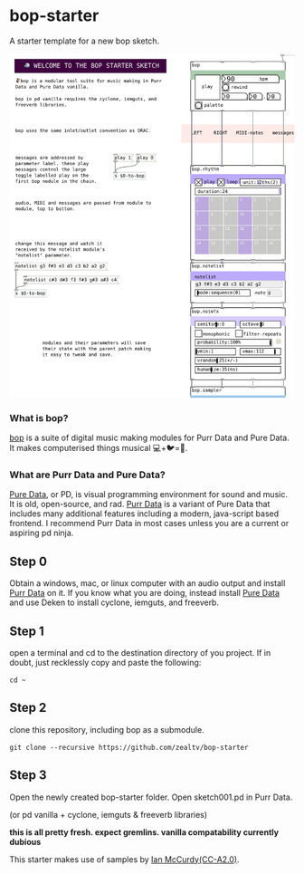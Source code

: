 # bop-starter
A starter template for a new bop sketch.

![bop starter sketch01.pd](./bop-starter.png)

### What is bop?
[bop](https://github.com/zealtv/bop) is a suite of digital music making modules for Purr Data and Pure Data.  It makes computerised things musical 💻+🐦=🎷.

### What are Purr Data and Pure Data?
[Pure Data](puredata.info), or PD, is visual programming environment for sound and music.  It is old, open-source, and rad.
[Purr Data](https://agraef.github.io/purr-data/) is a variant of Pure Data that includes many additional features including a modern, java-script based frontend. I recommend Purr Data in most cases unless you are a current or aspiring pd ninja.

## Step 0
Obtain a  windows, mac, or linux computer with an audio output and install [Purr Data](https://github.com/agraef/purr-data/releases) on it.
 If you know what you are doing, instead install [Pure Data](https://puredata.info/downloads/pure-data) and use Deken to install cyclone, iemguts, and freeverb.

## Step 1
open a terminal and cd to the destination directory of you project.  If in doubt, just recklessly copy and paste the following:
```
cd ~
```

## Step 2
clone this repository, including bop as a submodule.
```
git clone --recursive https://github.com/zealtv/bop-starter
```

## Step 3
Open the newly created bop-starter folder.  Open sketch001.pd in Purr Data.

(or pd vanilla + cyclone, iemguts & freeverb libraries)

**this is all pretty fresh.  expect gremlins. vanilla compatability currently dubious**

This starter makes use of samples by [Ian McCurdy](http://www.iainmccurdy.org/soundlibrary.html)[(CC-A2.0)](https://creativecommons.org/licenses/by/2.0/). 
